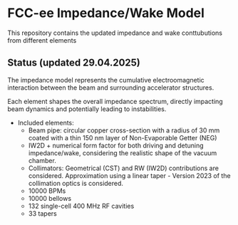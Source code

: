 # FCC-ee Impedance/Wake Model

This repository contains the updated impedance and wake conttubutions from different elements 

## Status (updated 29.04.2025)

The impedance model represents the cumulative electroomagnetic interaction between the beam and surrounding accelerator structures.

Each element shapes the overall impedance spectrum, directly impacting beam dynamics and potentially leading to instabilities.

- Included elements:
  - Beam pipe: circular copper cross-section with a radius of 30 mm coated with a thin 150 nm layer of Non-Evaporable Getter (NEG)
  -  IW2D + numerical form factor for both driving and detuning
    impedance/wake, considering the realistic shape of the vacuum chamber.    
  - Collimators: Geometrical (CST) and RW (IW2D) contributions are considered.
    Approximation using a linear taper - Version 2023 of the collimation optics is considered.
  - 10000 BPMs
  - 10000 bellows
  - 132 single-cell 400 MHz RF cavities
  - 33 tapers
